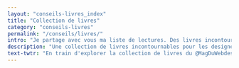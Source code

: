 ```yaml
---
layout: "conseils-livres_index"
title: "Collection de livres"
category: "conseils-livres"
permalink: "/conseils/livres/"
intro: "Je partage avec vous ma liste de lectures. Des livres incontournables qui peuvent challenger votre perception de ce vaste monde, de votre métier ou la manière d'interagir avec des humains :-). Je recommande ces lectures à tout designer, développeur & entrepreneur s'efforcant chaque jour de rendre les interfaces meilleures. Faites de la place dans votre bibliothèque et n'hésitez pas à partager vos lectures."
description: "Une collection de livres incontournables pour les designers, les développeurs & toutes les personnes qui s'efforcent chaque jour de rendre les interfaces meilleures."
text-twtr: "En train d'explorer la collection de livres du @MagDuWebdesign"
---
```

